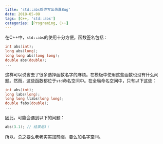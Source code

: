 ```yaml
---
title: 'std::abs帮你写出愚蠢Bug'
date: 2018-05-08
tags: [C++, 'std::abs']
categories: [Programing, C++]
---
```



在C++中，`std::abs`的使用十分方便。函数签名包括：

```cpp
int abs(int);
long abs(long);
long long abs(long long);
double abs(double);
...
```

这样可以说省去了很多选择函数名字的麻烦。在模板中使用这些函数也没有什么问题。然而，这些函数都位于`std`命名空间中。在全局命名空间中，只有以下这些：

```cpp
int abs(int);
long labs(long);
long long llabs(long long);
double fabs(double);
...
```

因此，可能会遇到以下的问题：

```cpp
abs(3.1); // 结果是3！
```

所以，总之要么老老实实加前缀，要么加名字空间。
